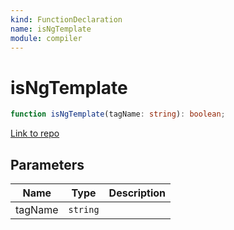 ```yaml
---
kind: FunctionDeclaration
name: isNgTemplate
module: compiler
---
```


# isNgTemplate

```ts
function isNgTemplate(tagName: string): boolean;
```

[Link to repo](https://github.com/timdeschryver/angular/blob/master/packages/compiler/src/ml_parser/tags.ts#L51-L53)

## Parameters

| Name    | Type     | Description |
| ------- | -------- | ----------- |
| tagName | `string` |             |
